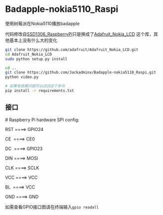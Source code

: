 # Badapple-nokia5110_Raspi
使用树莓派在Nokia5110播放badapple

代码修改自[SSD1306_RaspberryPi](https://github.com/Jackadminx/SSD1306_RaspberryPi)只是换成了[Adafruit_Nokia_LCD](https://github.com/adafruit/Adafruit_Nokia_LCD) 这个库，其他基本上没有什么大的变化

```bash
git clone https://github.com/adafruit/Adafruit_Nokia_LCD.git
cd Adafruit_Nokia_LCD
sudo python setup.py install

cd ..
git clone https://github.com/Jackadminx/Badapple-nokia5110_Raspi.git
python video.py

# 如果有依赖问题可以试试这个命令
pip install -r requirements.txt
```

## 接口

\# Raspberry Pi hardware SPI config:

RST ====> GPIO24

CE  ====> CE0

DC  ====> GPIO23 

DIN ====> MOSI 

CLK ====> SCLK   

VCC ====> VCC

BL  ====> VCC

GND ====> GND



如需查看GPIO接口图请在终端输入`gpio readall`

